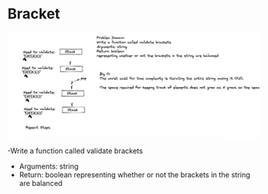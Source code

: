 # Bracket
![image](./Bracket.png)

-Write a function called validate brackets
- Arguments: string
- Return: boolean representing whether or not the brackets in the string are balanced
